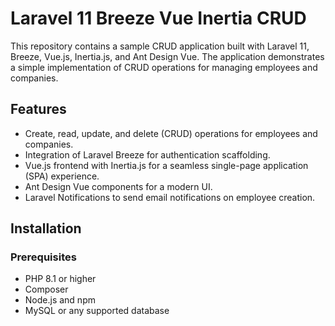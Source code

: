 
# Laravel 11 Breeze Vue Inertia CRUD

This repository contains a sample CRUD application built with Laravel 11, Breeze, Vue.js, Inertia.js, and Ant Design Vue. The application demonstrates a simple implementation of CRUD operations for managing employees and companies.

## Features

- Create, read, update, and delete (CRUD) operations for employees and companies.
- Integration of Laravel Breeze for authentication scaffolding.
- Vue.js frontend with Inertia.js for a seamless single-page application (SPA) experience.
- Ant Design Vue components for a modern UI.
- Laravel Notifications to send email notifications on employee creation.

## Installation

### Prerequisites
- PHP 8.1 or higher
- Composer
- Node.js and npm
- MySQL or any supported database